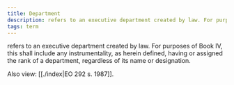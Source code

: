 ```yaml
---
title: Department
description: refers to an executive department created by law. For purposes of Book IV, this shall include any instrumentality, as herein defined, having or assigned the rank of a department, regardless of its name or designation.
tags: term
---
```


refers to an executive department created by law. For purposes of Book IV, this shall include any instrumentality, as herein defined, having or assigned the rank of a department, regardless of its name or designation.

Also view: [[./index|EO 292 s. 1987]].